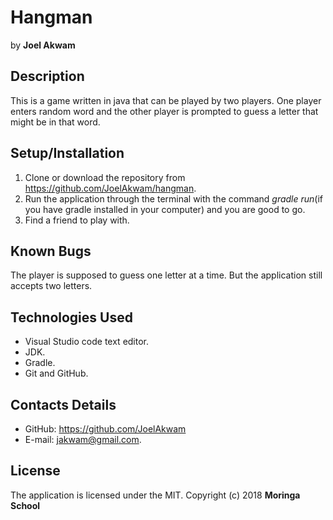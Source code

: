 # Hangman
by **Joel Akwam**
## Description
This is a game written in java that can be played by two players. One player enters random word and the other player is prompted to guess a letter that might be in that word.
## Setup/Installation
1. Clone or download the repository from https://github.com/JoelAkwam/hangman.
2. Run the application through the terminal with the command *gradle run*(if you have gradle installed in your computer) and you are good to go.
3. Find a friend to play with.
## Known Bugs
The player is supposed to guess one letter at a time. But the application still accepts two letters.
## Technologies Used
* Visual Studio code text editor.
* JDK.
* Gradle.
* Git and GitHub.
## Contacts Details
* GitHub: https://github.com/JoelAkwam
* E-mail: jakwam@gmail.com.
## License
The application is licensed under the MIT. Copyright (c) 2018 **Moringa School** 
